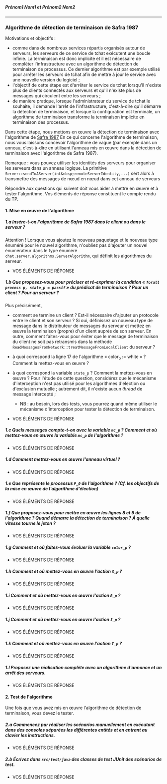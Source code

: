 
##### Prénom1 Nom1 et Prénom2 Nom2

---

### Algorithme de détection de terminaison de Safra&nbsp;1987

Motivations et objectifs&nbsp;:

- comme dans de nombreux services répartis organisés autour de serveurs, les serveurs de ce service de tchat exécutent une boucle infinie. La terminaison est donc implicite et il est nécessaire de compléter l'infrastructure avec un algorithme de détection de terminaison de processus. Ce dernier algorithme est par exemple utilisé pour arrêter les serveurs de tchat afin de mettre à jour le service avec une nouvelle version du logiciel&nbsp;;
- l'objectif de cette étape est d'arrêter le service de tchat lorsqu'il n'existe plus de clients connectés aux serveurs et qu'il n'existe plus de messages qui circulent entre les serveurs&nbsp;;
- de manière pratique, lorsque l'administrateur du service de tchat le souhaite, il demande l'arrêt de l'infrastructure, c'est-à-dire qu'il démarre la détection de terminaison, et lorsque la configuration est terminale, un algorithme de terminaison transforme la terminaison implicite en terminaison des processus.
 
Dans cette étape, nous mettons en œuvre la détection de terminaison avec l'algorithme de [Safra 1987](https://www-inf.telecom-sudparis.eu/COURS/AlgoRep/Web/9.33.29.html) En ce qui concerne l'algorithme de terminaison, nous vous laissons concevoir l'algorithme de vague (par exemple dans un anneau, c'est-à-dire en utilisant l'anneau mis en œuvre dans la détection de terminaison avec l'algorithme de Safra&nbsp;1987).

Remarque&nbsp;: vous pouvez utiliser les identités des serveurs pour organiser les serveurs dans un anneau logique. La primitive `Server::sendToAServer(int&nbsp;remoteServerIdentity,...)` sert alors à transmettre des messages de nœud en nœud dans cet anneau de serveurs

Répondre aux questions qui suivent doit vous aider à mettre en œuvre et à tester l'algorithme. Vos éléments de réponse constituent le compte rendu du TP.

#### 1. Mise en œuvre de l'algorithme

##### 1.a Insère-t-on l'algorithme de Safra&nbsp;1987 dans le client ou dans le serveur&nbsp;?

Attention&nbsp;! Lorsque vous ajoutez le nouveau paquetage et le nouveau type énuméré pour le nouvel algorithme, n'oubliez pas d'ajouter un nouvel énumérateur dans le type énuméré `chat.server.algorithms.ServerAlgorithm`, qui définit les algorithmes du serveur.

- VOS ÉLÉMENTS DE RÉPONSE

##### 1.b Que proposez-vous pour préciser et ré-exprimer la condition «&nbsp;`forall process p, state_p = passif`&nbsp;» du prédicat de terminaison&nbsp;? Pour un client&nbsp;? Pour un serveur&nbsp;?

Plus précisément,

- comment se termine un client&nbsp;? Est-il nécessaire d'ajouter un protocole entre le client et son serveur&nbsp;? Si oui, définissez un nouveau type de message dans le distributeur de messages du serveur et mettez en œuvre la terminaison (propre) d'un client auprès de son serveur. En outre, comment faites-vous pour éviter que le message de terminaison du client ne soit pas retransmis dans la méthode `ReadMessagesFromNetwork::treatMessageFromLocalClient` du serveur&nbsp;?
- à quoi correspond la ligne&nbsp;17 de l'algorithme «&nbsp;color<sub>p</sub> := white&nbsp;»&nbsp;? Comment la mettez-vous en œuvre&nbsp;?
- à quoi correspond la variable `state_p`&nbsp;?  Comment la mettez-vous en œuvre&nbsp;? Pour l'étude de cette question, considérez que le mécanisme d'interception n'est pas utilisé pour les algorithmes d'élection ou d'exclusion mutuelle&nbsp;; autrement dit, il n'existe aucun *thread* de message intercepté&nbsp;;
    - NB&nbsp;: au besoin, lors des tests, vous pourrez quand même utiliser le mécanisme d'interception pour tester la détection de terminaison.

- VOS ÉLÉMENTS DE RÉPONSE

##### 1.c Quels messages compte-t-on avec la variable `mc_p`&nbsp;? Comment et où mettez-vous en œuvre la variable `mc_p` de l'algorithme&nbsp;?

- VOS ÉLÉMENTS DE RÉPONSE

##### 1.d Comment mettez-vous en œuvre l'anneau virtuel&nbsp;?

- VOS ÉLÉMENTS DE RÉPONSE

##### 1.e Que représente le processus `P_0` de l'algorithme&nbsp;? (Cf. les objectifs de la mise en œuvre de l'algorithme d'élection)

- VOS ÉLÉMENTS DE RÉPONSE

##### 1.f Que proposez-vous pour mettre en œuvre les lignes&nbsp;8 et&nbsp;9 de l'algorithme&nbsp;? Quand démarre la détection de terminaison&nbsp;? À quelle vitesse tourne le jeton&nbsp;?

- VOS ÉLÉMENTS DE RÉPONSE

##### 1.g Comment et où faites-vous évoluer la variable `color_p`&nbsp;?

- VOS ÉLÉMENTS DE RÉPONSE

##### 1.h Comment et où mettez-vous en œuvre l'action `S_p`&nbsp;?

- VOS ÉLÉMENTS DE RÉPONSE

##### 1.i Comment et où mettez-vous en œuvre l'action `R_p`&nbsp;?

- VOS ÉLÉMENTS DE RÉPONSE

##### 1.j Comment et où mettez-vous en œuvre l'action `I_p`&nbsp;?

- VOS ÉLÉMENTS DE RÉPONSE

##### 1.k Comment et où mettez-vous en œuvre l'action `T_p`&nbsp;?

- VOS ÉLÉMENTS DE RÉPONSE

##### 1.l Proposez une réalisation complète avec un algorithme d'annonce et un arrêt des serveurs.

- VOS ÉLÉMENTS DE RÉPONSE

#### 2. Test de l'algorithme

Une fois que vous avez mis en œuvre l'algorithme de détection de terminaison, vous devez le tester.

##### 2.a Commencez par réaliser les scénarios manuellement en exécutant dans des consoles séparées les différentes entités et en entrant au clavier les instructions.

- VOS ÉLÉMENTS DE RÉPONSE

##### 2.b Écrivez dans `src/test/java` des classes de test JUnit des scénarios de test.

- VOS ÉLÉMENTS DE RÉPONSE
